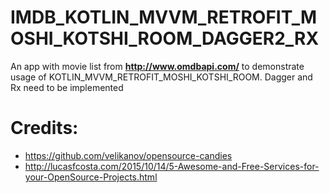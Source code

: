 # IMDB_KOTLIN_MVVM_RETROFIT_MOSHI_KOTSHI_ROOM_DAGGER2_RX
An app with movie list from **http://www.omdbapi.com/** to demonstrate usage of  KOTLIN_MVVM_RETROFIT_MOSHI_KOTSHI_ROOM. Dagger and Rx need to be implemented


# Credits:
- https://github.com/velikanov/opensource-candies
- http://lucasfcosta.com/2015/10/14/5-Awesome-and-Free-Services-for-your-OpenSource-Projects.html
